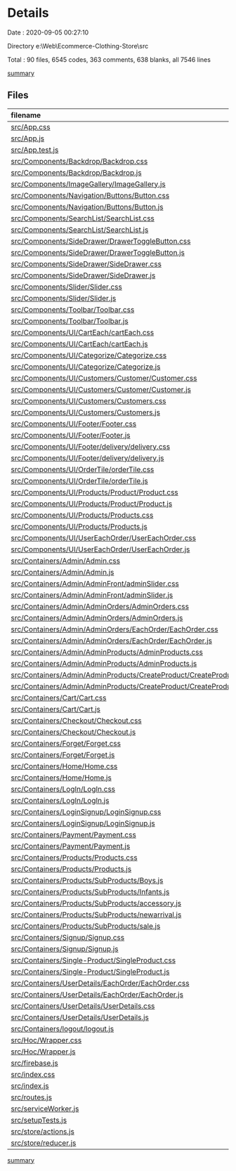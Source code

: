 # Details

Date : 2020-09-05 00:27:10

Directory e:\Web\Ecommerce-Clothing-Store\src

Total : 90 files,  6545 codes, 363 comments, 638 blanks, all 7546 lines

[summary](results.md)

## Files
| filename | language | code | comment | blank | total |
| :--- | :--- | ---: | ---: | ---: | ---: |
| [src/App.css](/src/App.css) | CSS | 13 | 7 | 5 | 25 |
| [src/App.js](/src/App.js) | JavaScript | 14 | 0 | 4 | 18 |
| [src/App.test.js](/src/App.test.js) | JavaScript | 8 | 0 | 2 | 10 |
| [src/Components/Backdrop/Backdrop.css](/src/Components/Backdrop/Backdrop.css) | CSS | 9 | 0 | 0 | 9 |
| [src/Components/Backdrop/Backdrop.js](/src/Components/Backdrop/Backdrop.js) | JavaScript | 4 | 0 | 3 | 7 |
| [src/Components/ImageGallery/ImageGallery.js](/src/Components/ImageGallery/ImageGallery.js) | JavaScript | 38 | 0 | 6 | 44 |
| [src/Components/Navigation/Buttons/Button.css](/src/Components/Navigation/Buttons/Button.css) | CSS | 52 | 2 | 1 | 55 |
| [src/Components/Navigation/Buttons/Button.js](/src/Components/Navigation/Buttons/Button.js) | JavaScript | 11 | 0 | 3 | 14 |
| [src/Components/SearchList/SearchList.css](/src/Components/SearchList/SearchList.css) | CSS | 75 | 104 | 10 | 189 |
| [src/Components/SearchList/SearchList.js](/src/Components/SearchList/SearchList.js) | JavaScript | 91 | 0 | 9 | 100 |
| [src/Components/SideDrawer/DrawerToggleButton.css](/src/Components/SideDrawer/DrawerToggleButton.css) | CSS | 20 | 0 | 2 | 22 |
| [src/Components/SideDrawer/DrawerToggleButton.js](/src/Components/SideDrawer/DrawerToggleButton.js) | JavaScript | 10 | 0 | 3 | 13 |
| [src/Components/SideDrawer/SideDrawer.css](/src/Components/SideDrawer/SideDrawer.css) | CSS | 97 | 1 | 14 | 112 |
| [src/Components/SideDrawer/SideDrawer.js](/src/Components/SideDrawer/SideDrawer.js) | JavaScript | 77 | 0 | 6 | 83 |
| [src/Components/Slider/Slider.css](/src/Components/Slider/Slider.css) | CSS | 111 | 0 | 19 | 130 |
| [src/Components/Slider/Slider.js](/src/Components/Slider/Slider.js) | JavaScript | 119 | 0 | 13 | 132 |
| [src/Components/Toolbar/Toolbar.css](/src/Components/Toolbar/Toolbar.css) | CSS | 330 | 1 | 57 | 388 |
| [src/Components/Toolbar/Toolbar.js](/src/Components/Toolbar/Toolbar.js) | JavaScript | 189 | 77 | 5 | 271 |
| [src/Components/UI/CartEach/cartEach.css](/src/Components/UI/CartEach/cartEach.css) | CSS | 59 | 2 | 4 | 65 |
| [src/Components/UI/CartEach/cartEach.js](/src/Components/UI/CartEach/cartEach.js) | JavaScript | 106 | 0 | 11 | 117 |
| [src/Components/UI/Categorize/Categorize.css](/src/Components/UI/Categorize/Categorize.css) | CSS | 36 | 2 | 5 | 43 |
| [src/Components/UI/Categorize/Categorize.js](/src/Components/UI/Categorize/Categorize.js) | JavaScript | 48 | 0 | 4 | 52 |
| [src/Components/UI/Customers/Customer/Customer.css](/src/Components/UI/Customers/Customer/Customer.css) | CSS | 53 | 3 | 8 | 64 |
| [src/Components/UI/Customers/Customer/Customer.js](/src/Components/UI/Customers/Customer/Customer.js) | JavaScript | 23 | 0 | 0 | 23 |
| [src/Components/UI/Customers/Customers.css](/src/Components/UI/Customers/Customers.css) | CSS | 25 | 1 | 1 | 27 |
| [src/Components/UI/Customers/Customers.js](/src/Components/UI/Customers/Customers.js) | JavaScript | 44 | 0 | 3 | 47 |
| [src/Components/UI/Footer/Footer.css](/src/Components/UI/Footer/Footer.css) | CSS | 115 | 3 | 16 | 134 |
| [src/Components/UI/Footer/Footer.js](/src/Components/UI/Footer/Footer.js) | JavaScript | 70 | 0 | 3 | 73 |
| [src/Components/UI/Footer/delivery/delivery.css](/src/Components/UI/Footer/delivery/delivery.css) | CSS | 30 | 0 | 2 | 32 |
| [src/Components/UI/Footer/delivery/delivery.js](/src/Components/UI/Footer/delivery/delivery.js) | JavaScript | 30 | 0 | 3 | 33 |
| [src/Components/UI/OrderTile/orderTile.css](/src/Components/UI/OrderTile/orderTile.css) | CSS | 26 | 0 | 0 | 26 |
| [src/Components/UI/OrderTile/orderTile.js](/src/Components/UI/OrderTile/orderTile.js) | JavaScript | 23 | 0 | 3 | 26 |
| [src/Components/UI/Products/Product/Product.css](/src/Components/UI/Products/Product/Product.css) | CSS | 58 | 3 | 3 | 64 |
| [src/Components/UI/Products/Product/Product.js](/src/Components/UI/Products/Product/Product.js) | JavaScript | 35 | 1 | 5 | 41 |
| [src/Components/UI/Products/Products.css](/src/Components/UI/Products/Products.css) | CSS | 19 | 7 | 3 | 29 |
| [src/Components/UI/Products/Products.js](/src/Components/UI/Products/Products.js) | JavaScript | 43 | 21 | 7 | 71 |
| [src/Components/UI/UserEachOrder/UserEachOrder.css](/src/Components/UI/UserEachOrder/UserEachOrder.css) | CSS | 8 | 0 | 0 | 8 |
| [src/Components/UI/UserEachOrder/UserEachOrder.js](/src/Components/UI/UserEachOrder/UserEachOrder.js) | JavaScript | 11 | 0 | 3 | 14 |
| [src/Containers/Admin/Admin.css](/src/Containers/Admin/Admin.css) | CSS | 25 | 0 | 1 | 26 |
| [src/Containers/Admin/Admin.js](/src/Containers/Admin/Admin.js) | JavaScript | 39 | 0 | 8 | 47 |
| [src/Containers/Admin/AdminFront/adminSlider.css](/src/Containers/Admin/AdminFront/adminSlider.css) | CSS | 46 | 0 | 3 | 49 |
| [src/Containers/Admin/AdminFront/adminSlider.js](/src/Containers/Admin/AdminFront/adminSlider.js) | JavaScript | 118 | 0 | 10 | 128 |
| [src/Containers/Admin/AdminOrders/AdminOrders.css](/src/Containers/Admin/AdminOrders/AdminOrders.css) | CSS | 27 | 1 | 2 | 30 |
| [src/Containers/Admin/AdminOrders/AdminOrders.js](/src/Containers/Admin/AdminOrders/AdminOrders.js) | JavaScript | 55 | 0 | 5 | 60 |
| [src/Containers/Admin/AdminOrders/EachOrder/EachOrder.css](/src/Containers/Admin/AdminOrders/EachOrder/EachOrder.css) | CSS | 60 | 0 | 5 | 65 |
| [src/Containers/Admin/AdminOrders/EachOrder/EachOrder.js](/src/Containers/Admin/AdminOrders/EachOrder/EachOrder.js) | JavaScript | 143 | 0 | 7 | 150 |
| [src/Containers/Admin/AdminProducts/AdminProducts.css](/src/Containers/Admin/AdminProducts/AdminProducts.css) | CSS | 7 | 0 | 0 | 7 |
| [src/Containers/Admin/AdminProducts/AdminProducts.js](/src/Containers/Admin/AdminProducts/AdminProducts.js) | JavaScript | 40 | 0 | 4 | 44 |
| [src/Containers/Admin/AdminProducts/CreateProduct/CreateProduct.css](/src/Containers/Admin/AdminProducts/CreateProduct/CreateProduct.css) | CSS | 221 | 2 | 17 | 240 |
| [src/Containers/Admin/AdminProducts/CreateProduct/CreateProduct.js](/src/Containers/Admin/AdminProducts/CreateProduct/CreateProduct.js) | JavaScript | 402 | 0 | 31 | 433 |
| [src/Containers/Cart/Cart.css](/src/Containers/Cart/Cart.css) | CSS | 60 | 0 | 5 | 65 |
| [src/Containers/Cart/Cart.js](/src/Containers/Cart/Cart.js) | JavaScript | 88 | 0 | 4 | 92 |
| [src/Containers/Checkout/Checkout.css](/src/Containers/Checkout/Checkout.css) | CSS | 108 | 2 | 7 | 117 |
| [src/Containers/Checkout/Checkout.js](/src/Containers/Checkout/Checkout.js) | JavaScript | 152 | 1 | 18 | 171 |
| [src/Containers/Forget/Forget.css](/src/Containers/Forget/Forget.css) | CSS | 28 | 0 | 0 | 28 |
| [src/Containers/Forget/Forget.js](/src/Containers/Forget/Forget.js) | JavaScript | 51 | 0 | 3 | 54 |
| [src/Containers/Home/Home.css](/src/Containers/Home/Home.css) | CSS | 31 | 0 | 4 | 35 |
| [src/Containers/Home/Home.js](/src/Containers/Home/Home.js) | JavaScript | 59 | 1 | 13 | 73 |
| [src/Containers/LogIn/LogIn.css](/src/Containers/LogIn/LogIn.css) | CSS | 88 | 1 | 9 | 98 |
| [src/Containers/LogIn/LogIn.js](/src/Containers/LogIn/LogIn.js) | JavaScript | 72 | 0 | 7 | 79 |
| [src/Containers/LoginSignup/LoginSignup.css](/src/Containers/LoginSignup/LoginSignup.css) | CSS | 48 | 0 | 0 | 48 |
| [src/Containers/LoginSignup/LoginSignup.js](/src/Containers/LoginSignup/LoginSignup.js) | JavaScript | 41 | 0 | 10 | 51 |
| [src/Containers/Payment/Payment.css](/src/Containers/Payment/Payment.css) | CSS | 45 | 0 | 1 | 46 |
| [src/Containers/Payment/Payment.js](/src/Containers/Payment/Payment.js) | JavaScript | 42 | 0 | 4 | 46 |
| [src/Containers/Products/Products.css](/src/Containers/Products/Products.css) | CSS | 77 | 13 | 4 | 94 |
| [src/Containers/Products/Products.js](/src/Containers/Products/Products.js) | JavaScript | 196 | 5 | 16 | 217 |
| [src/Containers/Products/SubProducts/Boys.js](/src/Containers/Products/SubProducts/Boys.js) | JavaScript | 148 | 5 | 9 | 162 |
| [src/Containers/Products/SubProducts/Infants.js](/src/Containers/Products/SubProducts/Infants.js) | JavaScript | 148 | 5 | 9 | 162 |
| [src/Containers/Products/SubProducts/accessory.js](/src/Containers/Products/SubProducts/accessory.js) | JavaScript | 138 | 5 | 9 | 152 |
| [src/Containers/Products/SubProducts/newarrival.js](/src/Containers/Products/SubProducts/newarrival.js) | JavaScript | 149 | 5 | 9 | 163 |
| [src/Containers/Products/SubProducts/sale.js](/src/Containers/Products/SubProducts/sale.js) | JavaScript | 149 | 5 | 9 | 163 |
| [src/Containers/Signup/Signup.css](/src/Containers/Signup/Signup.css) | CSS | 89 | 1 | 8 | 98 |
| [src/Containers/Signup/Signup.js](/src/Containers/Signup/Signup.js) | JavaScript | 107 | 0 | 3 | 110 |
| [src/Containers/Single-Product/SingleProduct.css](/src/Containers/Single-Product/SingleProduct.css) | CSS | 139 | 5 | 26 | 170 |
| [src/Containers/Single-Product/SingleProduct.js](/src/Containers/Single-Product/SingleProduct.js) | JavaScript | 141 | 0 | 15 | 156 |
| [src/Containers/UserDetails/EachOrder/EachOrder.css](/src/Containers/UserDetails/EachOrder/EachOrder.css) | CSS | 61 | 0 | 5 | 66 |
| [src/Containers/UserDetails/EachOrder/EachOrder.js](/src/Containers/UserDetails/EachOrder/EachOrder.js) | JavaScript | 111 | 0 | 9 | 120 |
| [src/Containers/UserDetails/UserDetails.css](/src/Containers/UserDetails/UserDetails.css) | CSS | 110 | 2 | 9 | 121 |
| [src/Containers/UserDetails/UserDetails.js](/src/Containers/UserDetails/UserDetails.js) | JavaScript | 80 | 1 | 15 | 96 |
| [src/Containers/logout/logout.js](/src/Containers/logout/logout.js) | JavaScript | 8 | 0 | 2 | 10 |
| [src/Hoc/Wrapper.css](/src/Hoc/Wrapper.css) | CSS | 33 | 0 | 2 | 35 |
| [src/Hoc/Wrapper.js](/src/Hoc/Wrapper.js) | JavaScript | 42 | 1 | 4 | 47 |
| [src/firebase.js](/src/firebase.js) | JavaScript | 115 | 25 | 15 | 155 |
| [src/index.css](/src/index.css) | CSS | 16 | 0 | 2 | 18 |
| [src/index.js](/src/index.js) | JavaScript | 25 | 5 | 5 | 35 |
| [src/routes.js](/src/routes.js) | JavaScript | 61 | 2 | 8 | 71 |
| [src/serviceWorker.js](/src/serviceWorker.js) | JavaScript | 98 | 31 | 13 | 142 |
| [src/setupTests.js](/src/setupTests.js) | JavaScript | 1 | 4 | 1 | 6 |
| [src/store/actions.js](/src/store/actions.js) | JavaScript | 7 | 0 | 0 | 7 |
| [src/store/reducer.js](/src/store/reducer.js) | JavaScript | 70 | 0 | 7 | 77 |

[summary](results.md)